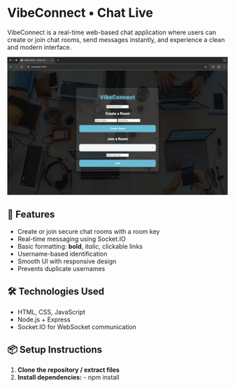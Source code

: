 # VibeConnect • Chat Live

VibeConnect is a real-time web-based chat application where users can create or join chat rooms, send messages instantly, and experience a clean and modern interface.



![VibeConnect Preview](public/Screenshot.png)

## 🚀 Features

- Create or join secure chat rooms with a room key
- Real-time messaging using Socket.IO
- Basic formatting: **bold**, *italic*, clickable links
- Username-based identification
- Smooth UI with responsive design
- Prevents duplicate usernames

## 🛠️ Technologies Used

- HTML, CSS, JavaScript
- Node.js + Express
- Socket.IO for WebSocket communication

## 📦 Setup Instructions

1. **Clone the repository / extract files**
2. **Install dependencies:** - npm install

